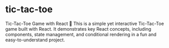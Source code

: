 # tic-tac-toe
Tic-Tac-Toe Game with React 🎲 This is a simple yet interactive Tic-Tac-Toe game built with React. It demonstrates key React concepts, including components, state management, and conditional rendering in a fun and easy-to-understand project.

